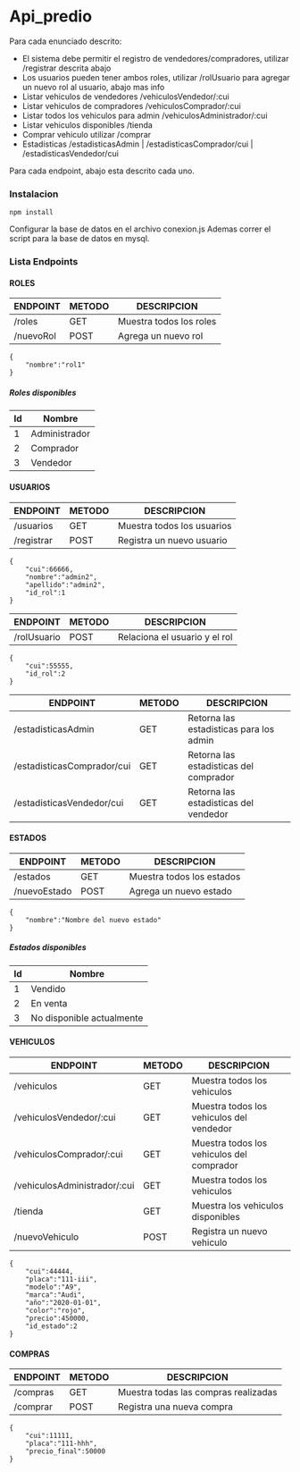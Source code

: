 # Api_predio

Para cada enunciado descrito: 
- El sistema debe permitir el registro de vendedores/compradores, utilizar /registrar descrita abajo
- Los usuarios pueden tener ambos roles, utilizar /rolUsuario para agregar un nuevo rol al usuario, abajo mas info
- Listar vehiculos de vendedores /vehiculosVendedor/:cui
- Listar vehiculos de compradores /vehiculosComprador/:cui
- Listar todos los vehiculos para admin /vehiculosAdministrador/:cui
- Listar vehiculos disponibles /tienda
- Comprar vehiculo utilizar /comprar
- Estadisticas /estadisticasAdmin | /estadisticasComprador/cui | /estadisticasVendedor/cui

Para cada endpoint, abajo esta descrito cada uno.

### Instalacion
```
npm install
```
Configurar la base de datos en el archivo conexion.js
Ademas correr el script para la base de datos en mysql.

### Lista Endpoints

#### ROLES

| ENDPOINT | METODO | DESCRIPCION |
| -------- | ------ | ----------- |
| /roles   |   GET  | Muestra todos los roles |
| /nuevoRol| POST   | Agrega un nuevo rol |
```
{
    "nombre":"rol1"
}
```
##### Roles disponibles
| Id | Nombre |
|----| ------ |
| 1 | Administrador
| 2 | Comprador
| 3 | Vendedor

#### USUARIOS
| ENDPOINT | METODO | DESCRIPCION |
| -------- | ------ | ----------- |
| /usuarios   |   GET  | Muestra todos los usuarios |
| /registrar| POST   | Registra un nuevo usuario |
```
{
	"cui":66666,
	"nombre":"admin2",
	"apellido":"admin2",
	"id_rol":1
}
```
| ENDPOINT | METODO | DESCRIPCION |
| -------- | ------ | ----------- |
| /rolUsuario| POST   | Relaciona el usuario y el rol |
```
{
    "cui":55555,
    "id_rol":2
}
```

| ENDPOINT | METODO | DESCRIPCION |
| -------- | ------ | ----------- |
|/estadisticasAdmin | GET | Retorna las estadisticas para los admin
|/estadisticasComprador/cui | GET | Retorna las estadisticas del comprador
|/estadisticasVendedor/cui | GET | Retorna las estadisticas del vendedor


#### ESTADOS
| ENDPOINT | METODO | DESCRIPCION |
| -------- | ------ | ----------- |
|/estados | GET | Muestra todos los estados
|/nuevoEstado | POST | Agrega un nuevo estado
```
{
    "nombre":"Nombre del nuevo estado"
}
```

##### Estados disponibles
| Id | Nombre |
|----| ------ |
|1 | Vendido
|2 | En venta
|3 | No disponible actualmente

#### VEHICULOS
| ENDPOINT | METODO | DESCRIPCION |
| -------- | ------ | ----------- |
|/vehiculos | GET | Muestra todos los vehiculos
|/vehiculosVendedor/:cui | GET | Muestra todos los vehiculos del vendedor
|/vehiculosComprador/:cui | GET | Muestra todos los vehiculos del comprador
|/vehiculosAdministrador/:cui | GET | Muestra todos los vehiculos
|/tienda | GET | Muestra los vehiculos disponibles
|/nuevoVehiculo | POST | Registra un nuevo vehiculo
```
{
	"cui":44444,
	"placa":"111-iii",
	"modelo":"A9",
	"marca":"Audi",
	"año":"2020-01-01",
	"color":"rojo",
	"precio":450000,
	"id_estado":2
}
```

#### COMPRAS
| ENDPOINT | METODO | DESCRIPCION |
| -------- | ------ | ----------- |
|/compras | GET | Muestra todas las compras realizadas
|/comprar | POST | Registra una nueva compra
```
{
	"cui":11111,
	"placa":"111-hhh",
	"precio_final":50000
}
```

